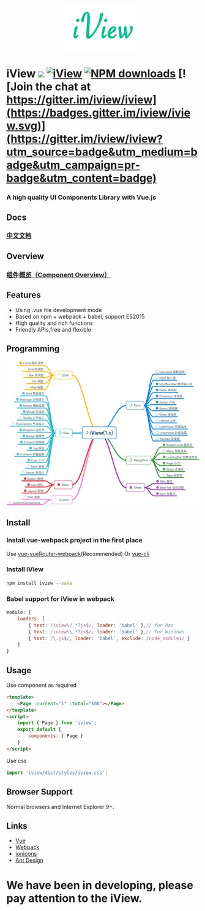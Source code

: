 <p align="center">
    <a href="https://www.iviewui.com">
        <img width="200" src="https://raw.githubusercontent.com/iview/iview/master/assets/logo.png">
    </a>
</p>

# iView  [![](https://img.shields.io/travis/iview/iview.svg?style=flat-square)](https://travis-ci.org/iview/iview) [![iView](https://img.shields.io/npm/v/iview.svg?style=flat-square)](https://www.npmjs.org/package/iview) [![NPM downloads](http://img.shields.io/npm/dm/iview.svg?style=flat-square)](https://npmjs.org/package/iview) [![Join the chat at https://gitter.im/iview/iview](https://badges.gitter.im/iview/iview.svg)](https://gitter.im/iview/iview?utm_source=badge&utm_medium=badge&utm_campaign=pr-badge&utm_content=badge)

### A high quality  UI Components Library with Vue.js

## Docs

### [中文文档](https://www.iviewui.com)

## Overview

### [组件概览（Component Overview）](https://www.iviewui.com/overview)

## Features

- Using .vue file development mode
- Based on npm + webpack + babel, support ES2015
- High quality and rich functions
- Friendly APIs,free and flexible

## Programming 

![iView](https://raw.githubusercontent.com/iview/iview/master/assets/iview.png)

## Install

### Install vue-webpack project in the first place 

Use [vue-vueRouter-webpack](https://github.com/icarusion/vue-vueRouter-webpack)(Recommended) Or [vue-cli](https://github.com/vuejs/vue-cli)

### Install iView

```bash
npm install iview --save
```

### Babel support for iView in webpack
```js
module: {
    loaders: [
        { test: /iview\/.*?js$/, loader: 'babel' },// for Mac
        { test: /iview\\.*?js$/, loader: 'babel' },// for Windows
        { test: /\.js$/, loader: 'babel', exclude: /node_modules/ }
    ]
}
```

## Usage

Use component as required

```html
<template>
    <Page :current="1" :total="100"></Page>
</template>
<script>
    import { Page } from 'iview';
    export default {
        components: { Page }
    }
</script>
```
Use css
```js
import 'iview/dist/styles/iview.css';
```

## Browser Support

Normal browsers and Internet Explorer 9+.

## Links

- [Vue](https://github.com/vuejs/vue)
- [Webpack](https://github.com/webpack/webpack)
- [ionicons](https://github.com/driftyco/ionicons)
- [Ant Design](https://github.com/ant-design/ant-design)

# We have been in developing, please pay attention to the iView.
